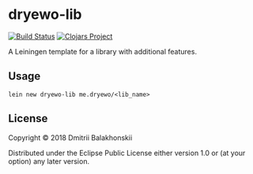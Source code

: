 # dryewo-lib

[![Build Status](https://travis-ci.org/dryewo/dryewo-lib.svg?branch=master)](https://travis-ci.org/dryewo/dryewo-lib)
[![Clojars Project](https://img.shields.io/clojars/v/dryewo-lib/lein-template.svg)](https://clojars.org/dryewo-lib/lein-template)


A Leiningen template for a library with additional features.

## Usage

    lein new dryewo-lib me.dryewo/<lib_name>

## License

Copyright © 2018 Dmitrii Balakhonskii

Distributed under the Eclipse Public License either version 1.0 or (at
your option) any later version.
